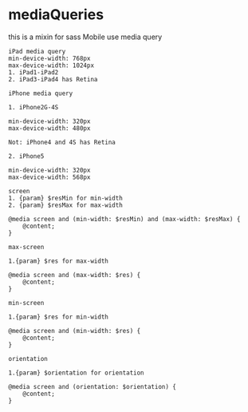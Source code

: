 mediaQueries
============

this is a mixin for sass Mobile use media query

```shell
iPad media query
min-device-width: 768px
max-device-width: 1024px
1. iPad1-iPad2
2. iPad3-iPad4 has Retina
```


```shell
iPhone media query

1. iPhone2G-4S

min-device-width: 320px
max-device-width: 480px

Not: iPhone4 and 4S has Retina

2. iPhone5

min-device-width: 320px
max-device-width: 568px

```


```shell
screen
1. {param} $resMin for min-width 
2. {param} $resMax for max-width

@media screen and (min-width: $resMin) and (max-width: $resMax) {
    @content;
}
```


```shell
max-screen

1.{param} $res for max-width 

@media screen and (max-width: $res) {
    @content;
}
```


```shell
min-screen

1.{param} $res for min-width 

@media screen and (min-width: $res) {
    @content;
}
```


```shell
orientation

1.{param} $orientation for orientation

@media screen and (orientation: $orientation) {
    @content;
}
```
